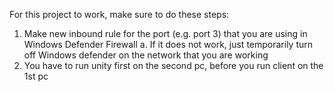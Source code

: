 For this project to work, make sure to do these steps:

1. Make new inbound rule for the port (e.g. port 3) that you are using in Windows Defender Firewall 
    a. If it does not work, just temporarily turn off Windows defender on the network that you are working
2. You have to run unity first on the second pc, before you run client on the 1st pc
